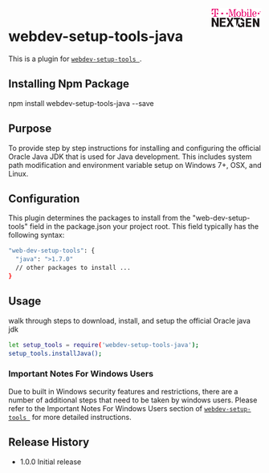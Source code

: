 <img align="right" src="./documentation/images/T-Mobile-NextGen-Magenta-Tiny.png" alt="...">

webdev-setup-tools-java
=======================

This is a plugin for [`webdev-setup-tools `](https://github.com/tmo-ng/webdev-setup-tools).

## Installing Npm Package

  npm install webdev-setup-tools-java --save

## Purpose
To provide step by step instructions for installing and configuring the official Oracle Java JDK that is used for Java development. This includes system path modification and environment variable setup on Windows 7+, OSX, and Linux.


## Configuration

This plugin determines the packages to install from the "web-dev-setup-tools" field in the package.json your project root.
This field typically has the following syntax:


```sh
"web-dev-setup-tools": {
  "java": ">1.7.0"
  // other packages to install ...
}
```

## Usage

  walk through steps to download, install, and setup the official Oracle java jdk
  ```sh
  let setup_tools = require('webdev-setup-tools-java');
  setup_tools.installJava();
  ```








### Important Notes For Windows Users
Due to built in Windows security features and restrictions, there are a number of additional steps that need to be taken by windows users.
Please refer to the Important Notes For Windows Users section of [`webdev-setup-tools `](https://github.com/tmo-ng/webdev-setup-tools#readme) for more detailed instructions.


## Release History

* 1.0.0 Initial release